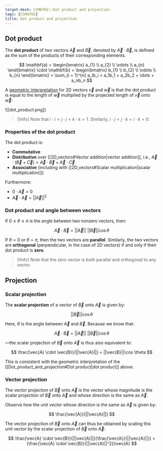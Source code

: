 ```yaml
---
target-deck: CSMATH2::Dot product and projection
tags: [CSMATH2]
title: Dot product and projection
---
```


## Dot product

The **dot product** of two vectors $\vec{A}$ and $\vec{B}$, denoted by $\vec{A} \cdot \vec{B}$, is defined as the sum of the products of their corresponding elements.

$$
\mathbf{a} = \begin{bmatrix}
a_{1} \\
a_{2} \\
\vdots \\
a_{n}
\end{bmatrix} \cdot \mathbf{b} = \begin{bmatrix}
b_{1} \\
b_{2} \\
\vdots \\
b_{n}
\end{bmatrix} = \sum_{i = 1}^{n} a_ib_i
= a_1b_1 + a_2b_2 + \dots + a_nb_n
$$

A [geometric interpretation](https://www.youtube.com/watch?v=LyGKycYT2v0&t=84s) for 2D vectors $\vec{v}$ and $\vec{w}$ is that the dot product is equal to the length of $\vec{w}$ multiplied by the projected length of $\vec{v}$ onto $\vec{w}$:

![[dot_product.png]]

>[!info] Note that $i \cdot i = j \cdot j = k \cdot k = 1$. Similarly, $i \cdot j = j \cdot k = i \cdot k = 0$.

<!--ID: 1719854516391-->

### Properties of the dot product

The dot product is:

- **Commutative**
- **Distributive** over [[2D_vectors#Vector addition|vector addition]], i.e., $\vec{A} \cdot (\vec{B} + \vec{C}) = \vec{A} \cdot \vec{B} + \vec{A} \cdot \vec{C}$
- **Associative** (including with [[2D_vectors#Scalar multiplication|scalar multiplication]])

Furthermore:

- $0 \cdot \vec{A} = 0$
- $\vec{A} \cdot \vec{A} = ||\vec{A}||^2$
<!--ID: 1719854516402-->

### Dot product and angle between vectors

If $0 \leq \theta \leq \pi$ is the angle between two nonzero vectors, then:

$$
\vec{A} \cdot \vec{B} = ||\vec{A}|| \ ||\vec{B}||\cos \theta
$$

If $\theta = 0$ or $\theta = \pi$, then the two vectors are **parallel**. Similarly, the two vectors are **orthogonal** (perpendicular, in the case of 2D vectors) if and only if their dot product is **zero**.

>[!info] Note that the zero vector is both parallel and orthogonal to any vector.

<!--ID: 1719854516416-->

## Projection

<!--ID: 1719854516437-->

### Scalar projection

The **scalar projection** of a vector of $\vec{B}$ onto $\vec{A}$ is given by:

$$
||\vec{B}|| \cos \theta
$$

Here, $\theta$ is the angle between $\vec{A}$ and $\vec{B}$. Because we know that:

$$
\vec{A} \cdot \vec{B} = ||\vec{A}|| \ ||\vec{B}||\cos \theta
$$

—the scalar projection of $\vec{B}$ onto $\vec{A}$ is thus also equivalent to:

$$
\frac{\vec{A} \cdot \vec{B}}{||\vec{A}||} = ||\vec{B}||\cos \theta
$$

This is consistent with the geometric interpretation of the [[Dot_product_and_projection#Dot product|dot product]] above.

<!--ID: 1719854516458-->

### Vector projection

The vector projection of $\vec{B}$ onto $\vec{A}$ is the vector whose magnitude is the scalar projection of $\vec{B}$ onto $\vec{A}$ and whose direction is the same as $\vec{A}$.

Observe how the unit vector whose direction is the same as $\vec{A}$ is given by:

$$
\frac{\vec{A}}{||\vec{A}||}
$$

The vector projection of $\vec{B}$ onto $\vec{A}$ can thus be obtained by scaling this unit vector by the scalar projection of $\vec{B}$ onto $\vec{A}$:

$$
\frac{\vec{A} \cdot \vec{B}}{||\vec{A}||}(\frac{\vec{A}}{||\vec{A}||}) = (\frac{\vec{A} \cdot \vec{B}}{||\vec{A}||^2})\vec{A}
$$
<!--ID: 1719854516473-->

